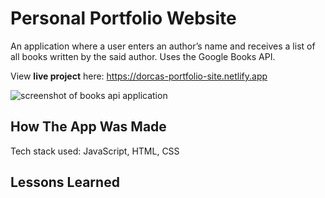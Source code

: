# Personal Portfolio Website

An application where a user enters an author’s name and receives a list of all books written by the said author. Uses the Google Books API. 

View **live project** here: https://dorcas-portfolio-site.netlify.app

![screenshot of books api application](https://i.ibb.co/yRPWfST/portfolio.png)


## How The App Was Made
Tech stack used: JavaScript, HTML, CSS

## Lessons Learned
